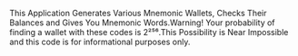 This Application Generates Various Mnemonic Wallets, Checks Their Balances and Gives You Mnemonic Words.Warning! Your probability of finding a wallet with these codes is 2²⁵⁶.This Possibility is Near Impossible and this code is for informational purposes only.
